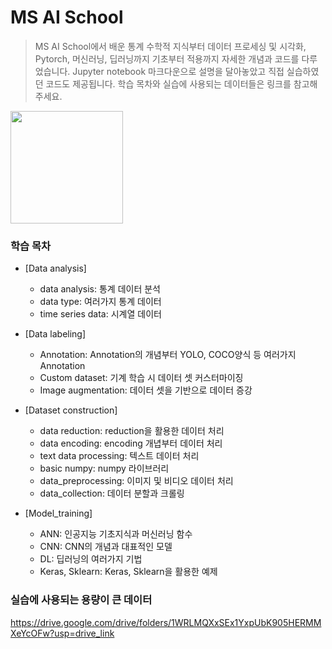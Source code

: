 # MS AI School
> MS AI School에서 배운 통계 수학적 지식부터 데이터 프로세싱 및 시각화, Pytorch, 머신러닝, 딥러닝까지 기초부터 적용까지 자세한 개념과 코드를 다루었습니다. Jupyter notebook 마크다운으로 설명을 달아놓았고 직접 실습하였던 코드도 제공됩니다. 학습 목차와 실습에 사용되는 데이터들은 링크를 참고해주세요.

[<img src="/Users/sang-yun/Desktop/MS_image.jpeg" width="180" height="180">](https://www.elsewhen.com/)

### 학습 목차
- [Data analysis]
    - data analysis: 통계 데이터 분석
    - data type: 여러가지 통계 데이터
    - time series data: 시계열 데이터

- [Data labeling]
    - Annotation: Annotation의 개념부터 YOLO, COCO양식 등 여러가지 Annotation
    - Custom dataset: 기계 학습 시 데이터 셋 커스터마이징
    - Image augmentation: 데이터 셋을 기반으로 데이터 증강

- [Dataset construction]
    - data reduction: reduction을 활용한 데이터 처리
    - data encoding: encoding 개녑부터 데이터 처리
    - text data processing: 텍스트 데이터 처리
    - basic numpy: numpy 라이브러리
    - data_preprocessing: 이미지 및 비디오 데이터 처리
    - data_collection: 데이터 분할과 크롤링

- [Model_training]
    - ANN: 인공지능 기초지식과 머신러닝 함수
    - CNN: CNN의 개념과 대표적인 모델
    - DL: 딥러닝의 여러가지 기법
    - Keras, Sklearn: Keras, Sklearn을 활용한 예제

### 실습에 사용되는 용량이 큰 데이터
https://drive.google.com/drive/folders/1WRLMQXxSEx1YxpUbK905HERMMXeYcOFw?usp=drive_link
